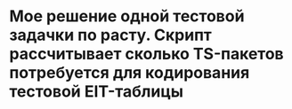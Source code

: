 # Мое решение одной тестовой задачки по расту. Скрипт рассчитывает сколько TS-пакетов потребуется для кодирования тестовой EIT-таблицы

